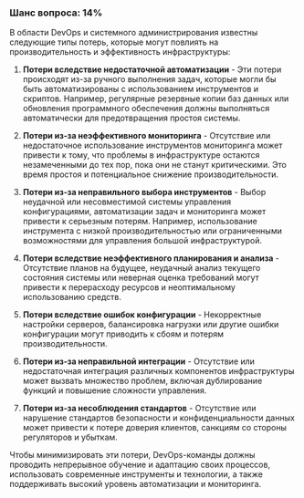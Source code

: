 ### Шанс вопроса: 14%

В области DevOps и системного администрирования известны следующие типы потерь, которые могут повлиять на производительность и эффективность инфраструктуры:

1. **Потери вследствие недостаточной автоматизации** - Эти потери происходят из-за ручного выполнения задач, которые могли бы быть автоматизированы с использованием инструментов и скриптов. Например, регулярные резервные копии баз данных или обновления программного обеспечения должны выполняться автоматически для предотвращения простоя системы.

2. **Потери из-за неэффективного мониторинга** - Отсутствие или недостаточное использование инструментов мониторинга может привести к тому, что проблемы в инфраструктуре остаются незамеченными до тех пор, пока они не станут критическими. Это время простоя и потенциальное снижение производительности.

3. **Потери из-за неправильного выбора инструментов** - Выбор неудачной или несовместимой системы управления конфигурациями, автоматизации задач и мониторинга может привести к серьезным потерям. Например, использование инструмента с низкой производительностью или ограниченными возможностями для управления большой инфраструктурой.

4. **Потери вследствие неэффективного планирования и анализа** - Отсутствие планов на будущее, неудачный анализ текущего состояния системы или неверная оценка требований могут привести к перерасходу ресурсов и неоптимальному использованию средств.

5. **Потери вследствие ошибок конфигурации** - Некорректные настройки серверов, балансировка нагрузки или другие ошибки конфигурации могут приводить к сбоям и потерям производительности.

6. **Потери из-за неправильной интеграции** - Отсутствие или недостаточная интеграция различных компонентов инфраструктуры может вызвать множество проблем, включая дублирование функций и повышение сложности управления.

7. **Потери из-за несоблюдения стандартов** - Отсутствие или нарушение стандартов безопасности и конфиденциальности данных может привести к потере доверия клиентов, санкциям со стороны регуляторов и убыткам.

Чтобы минимизировать эти потери, DevOps-команды должны проводить непрерывное обучение и адаптацию своих процессов, использовать современные инструменты и технологии, а также поддерживать высокий уровень автоматизации и мониторинга.